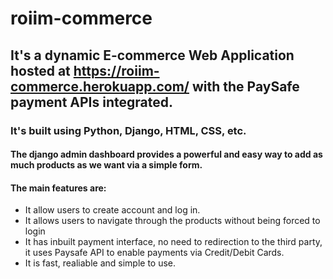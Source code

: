 # roiim-commerce

## It's a dynamic E-commerce Web Application hosted at https://roiim-commerce.herokuapp.com/ with the PaySafe payment APIs integrated.
### It's built using Python, Django, HTML, CSS, etc.
#### The django admin dashboard provides a powerful and easy way to add as much products as we want via a simple form.
#### The main features are:
- It allow users to create account and log in.
- It allows users to navigate through the products without being forced to login
- It has inbuilt payment interface, no need to redirection to the third party, it uses Paysafe API to enable payments via Credit/Debit Cards.
- It is fast, realiable and simple to use.
